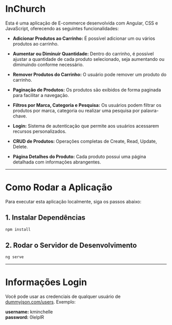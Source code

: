
# InChurch

Esta é uma aplicação de E-commerce desenvolvida com Angular, CSS e JavaScript, oferecendo as seguintes funcionalidades:

* **Adicionar Produtos ao Carrinho:** É possível adicionar um ou vários produtos ao carrinho.

* **Aumentar ou Diminuir Quantidade:** Dentro do carrinho, é possível ajustar a quantidade de cada produto selecionado, seja aumentando ou diminuindo conforme necessário.

* **Remover Produtos do Carrinho:** O usuário pode remover um produto do carrinho.

* **Paginação de Produtos:** Os produtos são exibidos de forma paginada para facilitar a navegação.

* **Filtros por Marca, Categoria e Pesquisa:** Os usuários podem filtrar os produtos por marca, categoria ou realizar uma pesquisa por palavra-chave.

* **Login:** Sistema de autenticação que permite aos usuários acessarem recursos personalizados.

* **CRUD de Produtos:** Operações completas de Create, Read, Update, Delete.

* **Página Detalhes do Produto:** Cada produto possui uma página detalhada com informações abrangentes.

<hr />

# Como Rodar a Aplicação

Para executar esta aplicação localmente, siga os passos abaixo:

## 1. Instalar Dependências


```bash
npm install
```

## 2.  Rodar o Servidor de Desenvolvimento

```bash 
ng serve
```

<hr />

# Informações Login

Você pode usar as credenciais de qualquer usuário de <a href="https://dummyjson.com/users">dummyjson.com/users</a>. Exemplo:

**username:** kminchelle <br />
**password:** 0lelplR

